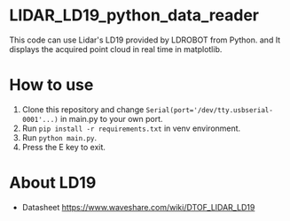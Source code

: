 # LIDAR_LD19_python_data_reader

This code can use Lidar's LD19 provided by LDROBOT from Python. and It displays the acquired point cloud in real time in matplotlib.

# How to use

1. Clone this repository and change `Serial(port='/dev/tty.usbserial-0001'...)` in main.py to your own port.
2. Run `pip install -r requirements.txt` in venv environment.
3. Run `python main.py`.
4. Press the E key to exit.

# About LD19

- Datasheet https://www.waveshare.com/wiki/DTOF_LIDAR_LD19
<!-- Thanks to repo from: https://github.com/henjin0/LIDAR_LD06_python_loder/tree/main -->
